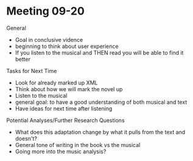 # Meeting 09-20

General
- Goal in conclusive vidence
- beginning to think about user experience
- If you listen to the musical and THEN read you will be able to find it better

Tasks for Next Time
- Look for already marked up XML
- Think about how we will mark the novel up
- Listen to the musical
- general goal: to have a good understanding of both musical and text
- Have ideas for next time after listening

Potential Analyses/Further Research Questions
- What does this adaptation change by what it pulls from the text and doesn't?
- General tone of writing in the book vs the musical
- Going more into the music analysis?